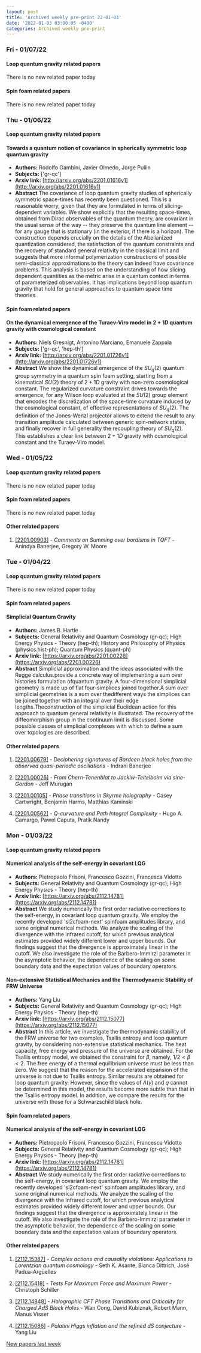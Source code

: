 ```yaml
---
layout: post
title: 'Archived weekly pre-print 22-01-03'
date: '2022-01-03 03:00:05 -0400'
categories: Archived weekly pre-print
---
```



### Fri - 01/07/22

#### Loop quantum gravity related papers

There is no new related paper today 

#### Spin foam related papers

There is no new related paper today 

### Thu - 01/06/22

#### Loop quantum gravity related papers

#### **Towards a quantum notion of covariance in spherically symmetric loop quantum gravity**
 - **Authors:** Rodolfo Gambini, Javier Olmedo, Jorge Pullin
 - **Subjects:** ['gr-qc']
 - **Arxiv link:** [http://arxiv.org/abs/2201.01616v1](http://arxiv.org/abs/2201.01616v1)
 - **Abstract**
 The covariance of loop quantum gravity studies of spherically symmetric
space-times has recently been questioned. This is a reasonable worry, given
that they are formulated in terms of slicing-dependent variables. We show
explicitly that the resulting space-times, obtained from Dirac observables of
the quantum theory, are covariant in the usual sense of the way -- they
preserve the quantum line element -- for any gauge that is stationary (in the
exterior, if there is a horizon). The construction depends crucially on the
details of the Abelianized quantization considered, the satisfaction of the
quantum constraints and the recovery of standard general relativity in the
classical limit and suggests that more informal polymerization constructions of
possible semi-classical approximations to the theory can indeed have covariance
problems. This analysis is based on the understanding of how slicing dependent
quantities as the metric arise in a quantum context in terms of parameterized
observables. It has implications beyond loop quantum gravity that hold for
general approaches to quantum space time theories. 

#### Spin foam related papers

#### **On the dynamical emergence of the Turaev-Viro model in $2+1D$ quantum gravity with cosmological constant**
 - **Authors:** Niels Gresnigt, Antonino Marciano, Emanuele Zappala
 - **Subjects:** ['gr-qc', 'hep-th']
 - **Arxiv link:** [http://arxiv.org/abs/2201.01726v1](http://arxiv.org/abs/2201.01726v1)
 - **Abstract**
 We show the dynamical emergence of the $SU_q(2)$ quantum group symmetry in a
quantum spin foam setting, starting from a kinematical $SU(2)$ theory of $2+1D$
gravity with non-zero cosmological constant. The regularized curvature
constraint drives towards the emergence, for any Wilson loop evaluated at the
$SU(2)$ group element that encodes the discretization of the space-time
curvature induced by the cosmological constant, of effective representations of
$SU_q(2)$. The definition of the Jones-Wenzl projector allows to extend the
result to any transition amplitude calculated between generic spin-network
states, and finally recover in full generality the recoupling theory of
$SU_q(2)$. This establishes a clear link between $2+1D$ gravity with
cosmological constant and the Turaev-Viro model. 


### Wed - 01/05/22

#### Loop quantum gravity related papers

There is no new related paper today 

#### Spin foam related papers

There is no new related paper today 



#### Other related papers

1. [[2201.00903]](https://arxiv.org/abs/2201.00903) - *Comments on Summing over bordisms in TQFT* - Anindya Banerjee, Gregory W. Moore



### Tue - 01/04/22

#### Loop quantum gravity related papers

There is no new related paper today 

#### Spin foam related papers

#### **Simplicial Quantum Gravity**
 - **Authors:** James B. Hartle
 - **Subjects:** General Relativity and Quantum Cosmology (gr-qc); High Energy Physics - Theory (hep-th); History and Philosophy of Physics (physics.hist-ph); Quantum Physics (quant-ph)
 - **Arxiv link:** [https://arxiv.org/abs/2201.00226](https://arxiv.org/abs/2201.00226)
 - **Abstract**
 Simplicial approximation and the ideas associated with the Regge calculus.provide a concrete way of implementing a sum over histories formulation ofquantum gravity. A four-dimensional simplicial geometry is made up of flat four-simplices joined together.A sum over simplicial geometries is a sum over thedifferent ways the simplices can be joined together with an integral over their edge lengths.Theconstruction of the simplicial Euclidean action for this approach to quantum general relativity is illustrated. The recovery of the diffeomorphism group in the continuum limit is discussed. Some possible classes of simplicial complexes with which to define a sum over topologies are described. 



#### Other related papers

1. [[2201.00679]](https://arxiv.org/abs/2201.00679) - *Deciphering signatures of Bardeen black holes from the observed  quasi-periodic oscillations* - Indrani Banerjee

1. [[2201.00026]](https://arxiv.org/abs/2201.00026) - *From Chern-Tenenblat to Jackiw-Teitelboim via sine-Gordon* - Jeff Murugan

1. [[2201.00105]](https://arxiv.org/abs/2201.00105) - *Phase transitions in Skyrme holography* - Casey Cartwright, Benjamin Harms, Matthias Kaminski

1. [[2201.00562]](https://arxiv.org/abs/2201.00562) - *Q-curvature and Path Integral Complexity* - Hugo A. Camargo, Pawel Caputa, Pratik Nandy



### Mon - 01/03/22

#### Loop quantum gravity related papers

#### **Numerical analysis of the self-energy in covariant LQG**
 - **Authors:** Pietropaolo Frisoni, Francesco Gozzini, Francesca Vidotto
 - **Subjects:** General Relativity and Quantum Cosmology (gr-qc); High Energy Physics - Theory (hep-th)
 - **Arxiv link:** [https://arxiv.org/abs/2112.14781](https://arxiv.org/abs/2112.14781)
 - **Abstract**
 We study numerically the first order radiative corrections to the self-energy, in covariant loop quantum gravity. We employ the recently developed 'sl2cfoam-next' spinfoam amplitudes library, and some original numerical methods. We analyze the scaling of the divergence with the infrared cutoff, for which previous analytical estimates provided widely different lower and upper bounds. Our findings suggest that the divergence is approximately linear in the cutoff. We also investigate the role of the Barbero-Immirzi parameter in the asymptotic behavior, the dependence of the scaling on some boundary data and the expectation values of boundary operators. 

#### **Non-extensive Statistical Mechanics and the Thermodynamic Stability of  FRW Universe**
 - **Authors:** Yang Liu
 - **Subjects:** General Relativity and Quantum Cosmology (gr-qc); High Energy Physics - Theory (hep-th)
 - **Arxiv link:** [https://arxiv.org/abs/2112.15077](https://arxiv.org/abs/2112.15077)
 - **Abstract**
 In this article, we investigate the thermodynamic stability of the FRW universe for two examples, Tsallis entropy and loop quantum gravity, by considering non-extensive statistical mechanics. The heat capacity, free energy and pressure of the universe are obtained. For the Tsallis entropy model, we obtained the constraint for $\beta$, namely, $1/2 < \beta < 2$. The free energy of a thermal equilibrium universe must be less than zero. We suggest that the reason for the accelerated expansion of the universe is not due to Tsallis entropy. Similar results are obtained for loop quantum gravity. However, since the values of $\Lambda(\gamma)$ and $q$ cannot be determined in this model, the results become more subtle than that in the Tsallis entropy model. In addition, we compare the results for the universe with those for a Schwarzschild black hole. 

#### Spin foam related papers

#### **Numerical analysis of the self-energy in covariant LQG**
 - **Authors:** Pietropaolo Frisoni, Francesco Gozzini, Francesca Vidotto
 - **Subjects:** General Relativity and Quantum Cosmology (gr-qc); High Energy Physics - Theory (hep-th)
 - **Arxiv link:** [https://arxiv.org/abs/2112.14781](https://arxiv.org/abs/2112.14781)
 - **Abstract**
 We study numerically the first order radiative corrections to the self-energy, in covariant loop quantum gravity. We employ the recently developed 'sl2cfoam-next' spinfoam amplitudes library, and some original numerical methods. We analyze the scaling of the divergence with the infrared cutoff, for which previous analytical estimates provided widely different lower and upper bounds. Our findings suggest that the divergence is approximately linear in the cutoff. We also investigate the role of the Barbero-Immirzi parameter in the asymptotic behavior, the dependence of the scaling on some boundary data and the expectation values of boundary operators. 



#### Other related papers

1. [[2112.15387]](https://arxiv.org/abs/2112.15387) - *Complex actions and causality violations: Applications to Lorentzian  quantum cosmology* - Seth K. Asante, Bianca Dittrich, José Padua-Argüelles

1. [[2112.15418]](https://arxiv.org/abs/2112.15418) - *Tests For Maximum Force and Maximum Power* - Christoph Schiller

1. [[2112.14848]](https://arxiv.org/abs/2112.14848) - *Holographic CFT Phase Transitions and Criticality for Charged AdS Black  Holes* - Wan Cong, David Kubiznak, Robert Mann, Manus Visser

1. [[2112.15086]](https://arxiv.org/abs/2112.15086) - *Palatini Higgs inflation and the refined dS conjecture* - Yang Liu






[New papers last week]({{site.url}}/archived/weekly/pre-print/2022/01/03/archived_weekly_papers.html)